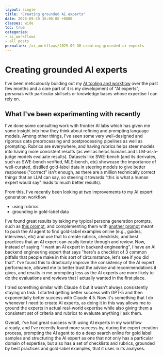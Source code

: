 ```yaml
---
layout: single
title: "Creating grounded AI experts"
date: 2025-09-30 10:00:00 +0800
classes: wide
toc: true
categories:
- ai_workflows
- all_posts
permalink: /ai_workflows/2025-09-30-creating-grounded-ai-experts
---
```


# Creating grounded AI experts

I've been meticulously building out my [AI tooling and workflow](https://github.com/mark-torres10/ai_tools) over the past few months and a core part of it is my development of "AI experts", personas with particular skillsets or knowledge bases whose expertise I can rely on.

## What I've been experimenting with recently

I've done some consulting work with frontier AI labs which has given me some insight into how they think about refining and prompting language models. Among other things, I've seen some very well-designed and rigorous data preprocessing and postprocessing pipelines as well as prompting. Rubrics are everywhere, and having rubrics helps steer models into having more consistent results (as well as helps humans and LLM-as-a-judge models evaluate results). Datasets like SWE-bench (and its derivates, such as SWE-bench verified, MLE-bench, etc) showcase the importance of well-curated, distilled gold-label data in steering models to give better responses ("correct" isn't enough, as there are a million technically correct things that an LLM can say, so steering it towards "this is what a human expert would say" leads to much better results).

From this, I've recently been looking at two improvements to my AI expert generation workflow

- using rubrics
- grounding in gold-label data

I've found great results by taking my typical persona generation prompts, such as [this prompt](https://github.com/mark-torres10/ai_tools/blob/main/agents/task_instructions/create_personas/CREATE_ENGINEERING_PERSONA.md), and complementing them with [another prompt](https://github.com/mark-torres10/ai_tools/blob/main/agents/task_instructions/create_personas/RESEARCH_GROUNDED_PERSONA_CREATION.md) meant to push the AI agent to find gold-label examples online (e.g., guides, interviews, etc) and use that to create rubrics, checklists, and best practices that an AI expert can easily iterate through and review. Now, instead of saying "I want an AI expert in backend engineering", I have an AI backend engineering expert that says "here's a checklist of 3 common pitfalls that people make in this sort of circumstance, let's see if you did that". I've found this to drastically improve the consistency of the AI expert performance, allowed me to better trust the advice and recommendations it gives, and results in me prompting less as the AI experts are more likely to do the evaluations and reviews that I actually wanted in the first place.

I tried something similar with Claude 4 but it wasn't always consistently staying on task. I started getting better success with GPT-5 and then exponentially better success with Claude 4.5. Now it's something that I do whenever I need to create AI experts, as doing it in this way allows me to ground the experts in actual real-world expertise while also giving them a consistent set of criteria and rubrics to evaluate anything I ask them.

Overall, I've had great success with using AI experts in my workflow already, and I've recently found more success by, during the expert creation process, prompting the AI agent to do a deep search online for gold label samples and structuring the AI expert as one that not only has a particular domain of expertise, but also has a set of checklists and rubrics, grounded by best practices and gold-label examples, that it uses in its analyses.
